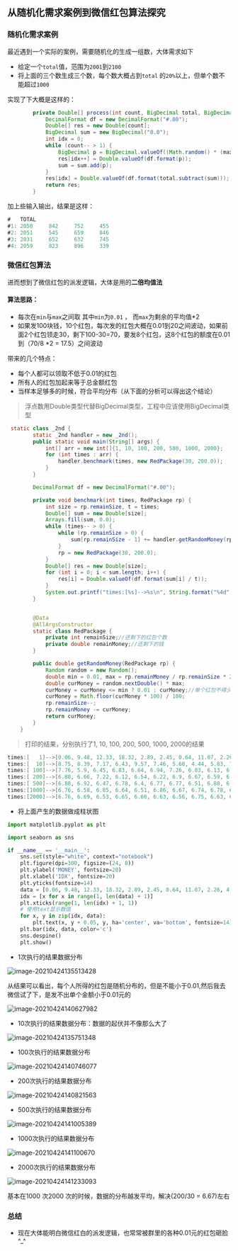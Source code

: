 ## 从随机化需求案例到微信红包算法探究

### 随机化需求案例

最近遇到一个实际的案例，需要随机化的生成一组数，大体需求如下

- 给定一个`total`值，范围为`2001`到`2100`
- 将上面的三个数生成三个数，每个数大概占到`total` 的`20%`以上，但单个数不能超过`1000`

实现了下大概是这样的：

```java
        private Double[] process(int count, BigDecimal total, BigDecimal max, BigDecimal min) {
            DecimalFormat df = new DecimalFormat("#.00");
            Double[] res = new Double[count];
            BigDecimal sum = new BigDecimal("0.0");
            int idx = 0;
            while (count-- > 1) {
                BigDecimal p = BigDecimal.valueOf((Math.random() * (max.subtract(min)).doubleValue()) + min.doubleValue());
                res[idx++] = Double.valueOf(df.format(p));
                sum = sum.add(p);
            }
            res[idx] = Double.valueOf(df.format(total.subtract(sum)));
            return res;
        }
```

加上些输入输出，结果是这样：

```java
#   TOTAL    
#1: 2050     842     752     455       
#2: 2051     545     659     846       
#3: 2031     652     632     745       
#4: 2059     823     896     339  
```

### 微信红包算法

进而想到了微信红包的派发逻辑，大体是用的**二倍均值法**

#### 算法思路：

- 每次在`min`与`max`之间取  其中`min`为`0.01`  ， 而`max`为剩余的平均值*2
- 如果发100块钱，10个红包，每次发的红包大概在0.01到20之间波动，如果前面2个红包领走30，剩下100-30=70，要发8个红包，这8个红包的额度在0.01到（70/8 *2  = 17.5）之间波动

带来的几个特点：

- 每个人都可以领取不低于0.01的红包
- 所有人的红包加起来等于总金额红包
- 当样本足够多的时候，符合平均分布（从下面的分析可以得出这个结论）

> 浮点数用Double类型代替BigDecimal类型，工程中应该使用BigDecimal类型

```java
 static class _2nd {
        static _2nd handler = new _2nd();
        public static void main(String[] args) {
            int[] arr = new int[]{1, 10, 100, 200, 500, 1000, 2000};
            for (int times : arr) {
                handler.benchmark(times, new RedPackage(30, 200.0));
            }
        }

        DecimalFormat df = new DecimalFormat("#.00");

        private void benchmark(int times, RedPackage rp) {
            int size = rp.remainSize, t = times;
            Double[] sum = new Double[size];
            Arrays.fill(sum, 0.0);
            while (times-- > 0) {
                while (rp.remainSize > 0) {
                    sum[rp.remainSize - 1] += handler.getRandomMoney(rp);
                }
                rp = new RedPackage(30, 200.0);
            }
            Double[] res = new Double[size];
            for (int i = 0; i < sum.length; i++) {
                res[i] = Double.valueOf(df.format(sum[i] / t));
            }
            System.out.printf("times:[%s]-->%s\n", String.format("%4d", t), Arrays.toString(res));
        }


        @Data
        @AllArgsConstructor
        static class RedPackage {
            private int remainSize;//还剩下的红包个数
            private double remainMoney;//还剩下的钱
        }

        public double getRandomMoney(RedPackage rp) {
            Random random = new Random();
            double min = 0.01, max = rp.remainMoney / rp.remainSize * 2;
            double curMoney = random.nextDouble() * max;
            curMoney = curMoney <= min ? 0.01 : curMoney;//单个红包不得少于0.01
            curMoney = Math.floor(curMoney * 100) / 100;
            rp.remainSize--;
            rp.remainMoney -= curMoney;
            return curMoney;
        }
    }
```

> 打印的结果，分别执行了1, 10, 100, 200, 500, 1000, 2000的结果

```java
times:[   1]-->[0.06, 9.48, 12.33, 18.32, 2.89, 2.45, 0.64, 11.07, 2.26, 4.71, 8.91, 0.49, 0.38, 6.7, 7.45, 9.48, 5.8, 2.18, 6.6, 12.15, 12.95, 9.08, 12.57, 0.01, 6.16, 9.51, 13.23, 2.86, 6.46, 2.37]
times:[  10]-->[8.75, 8.39, 7.17, 6.43, 9.57, 7.46, 5.68, 4.44, 5.83, 7.69, 6.48, 6.36, 6.59, 5.49, 7.18, 8.02, 5.94, 5.97, 8.08, 6.08, 3.88, 7.51, 7.59, 6.24, 5.92, 5.47, 5.3, 6.7, 7.63, 5.84]
times:[ 100]-->[7.76, 5.9, 6.45, 6.83, 6.64, 6.94, 7.26, 6.03, 6.13, 6.76, 6.46, 6.58, 6.69, 7.02, 7.55, 6.61, 6.32, 7.05, 6.08, 6.75, 6.52, 6.6, 6.71, 6.75, 7.1, 6.84, 6.6, 5.99, 6.72, 6.91]
times:[ 200]-->[6.88, 6.66, 7.22, 6.12, 6.54, 6.22, 6.9, 6.67, 6.59, 6.37, 6.92, 6.45, 6.49, 6.37, 7.16, 6.23, 6.81, 6.74, 6.74, 6.69, 6.44, 6.64, 6.45, 7.02, 6.74, 6.56, 6.55, 7.38, 6.99, 6.59]
times:[ 500]-->[6.88, 6.92, 6.47, 6.78, 6.4, 6.77, 6.77, 6.51, 6.88, 6.45, 6.71, 6.57, 6.69, 6.81, 6.64, 6.87, 6.47, 6.76, 6.86, 6.91, 6.73, 6.41, 6.68, 6.75, 6.72, 6.44, 6.74, 6.53, 6.42, 6.67]
times:[1000]-->[6.76, 6.58, 6.85, 6.64, 6.51, 6.86, 6.67, 6.74, 6.78, 6.71, 6.58, 6.79, 6.69, 6.72, 6.78, 6.71, 6.56, 6.67, 6.85, 6.53, 6.57, 6.5, 6.77, 6.56, 6.61, 6.64, 6.57, 6.52, 6.67, 6.78]
times:[2000]-->[6.76, 6.69, 6.53, 6.65, 6.66, 6.63, 6.56, 6.75, 6.63, 6.67, 6.79, 6.89, 6.78, 6.63, 6.8, 6.78, 6.6, 6.5, 6.72, 6.45, 6.62, 6.68, 6.61, 6.54, 6.78, 6.67, 6.65, 6.66, 6.67, 6.8]
```

- 将上面产生的数据做成柱状图

```python
import matplotlib.pyplot as plt

import seaborn as sns

if __name__ == '__main__':
    sns.set(style="white", context="notebook")
    plt.figure(dpi=300, figsize=(24, 8))
    plt.ylabel('MONEY', fontsize=20)
    plt.xlabel('IDX', fontsize=20)
    plt.yticks(fontsize=14)
    data = [0.06, 9.48, 12.33, 18.32, 2.89, 2.45, 0.64, 11.07, 2.26, 4.71, 8.91, 0.49, 0.38, 6.7, 7.45, 9.48, 5.8, 2.18, 6.6, 12.15, 12.95, 9.08, 12.57, 0.01, 6.16, 9.51, 13.23, 2.86, 6.46, 2.37]
    idx = [x for x in range(1, len(data) + 1)]
    plt.xticks(range(1, len(idx) + 1, 1))
    # 使用text显示数值
    for x, y in zip(idx, data):
        plt.text(x, y + 0.05, y, ha='center', va='bottom', fontsize=14)
    plt.bar(idx, data, color='c')
    sns.despine()
    plt.show()
```

- 1次执行的结果数据分布

![image-20210424135513428](D:\Dev\SrcCode\spring-boot-climbing\data-climbing-manuscripts\src\main\basic\algorithm\从随机化需求案例到微信红包算法探究.assets\image-20210424135513428.png)

从结果可以看出，每个人所得的红包是随机分布的，但是不能小于0.01,然后我去微信试了下，是发不出单个金额小于0.01元的

![image-20210424140627982](D:\Dev\SrcCode\spring-boot-climbing\data-climbing-manuscripts\src\main\basic\algorithm\从随机化需求案例到微信红包算法探究.assets\image-20210424140627982.png)

- 10次执行的结果数据分布：数据的起伏并不像那么大了

![image-20210424135751348](D:\Dev\SrcCode\spring-boot-climbing\data-climbing-manuscripts\src\main\basic\algorithm\从随机化需求案例到微信红包算法探究.assets\image-20210424135751348.png)

- 100次执行的结果数据分布

![image-20210424140746077](D:\Dev\SrcCode\spring-boot-climbing\data-climbing-manuscripts\src\main\basic\algorithm\从随机化需求案例到微信红包算法探究.assets\image-20210424140746077.png)

- 200次执行的结果数据分布

![image-20210424140821563](D:\Dev\SrcCode\spring-boot-climbing\data-climbing-manuscripts\src\main\basic\algorithm\从随机化需求案例到微信红包算法探究.assets\image-20210424140821563.png)

- 500次执行的结果数据分布

![image-20210424141005389](D:\Dev\SrcCode\spring-boot-climbing\data-climbing-manuscripts\src\main\basic\algorithm\从随机化需求案例到微信红包算法探究.assets\image-20210424141005389.png)

- 1000次执行的结果数据分布

![image-20210424141100670](D:\Dev\SrcCode\spring-boot-climbing\data-climbing-manuscripts\src\main\basic\algorithm\从随机化需求案例到微信红包算法探究.assets\image-20210424141100670.png)

- 2000次执行的结果数据分布

![image-20210424141233093](D:\Dev\SrcCode\spring-boot-climbing\data-climbing-manuscripts\src\main\basic\algorithm\从随机化需求案例到微信红包算法探究.assets\image-20210424141233093.png)

基本在1000 次2000 次的时候，数据的分布越发平均，解决(200/30 = 6.67)左右

### 总结

- 现在大体能明白微信红白的派发逻辑，也常常被群里的各种0.01元的红包砸脸^_^





